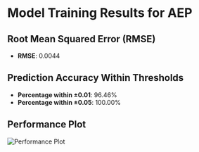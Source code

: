 # Model Training Results for AEP

## Root Mean Squared Error (RMSE)
- **RMSE**: 0.0044

## Prediction Accuracy Within Thresholds
- **Percentage within ±0.01**: 96.46%
- **Percentage within ±0.05**: 100.00%

## Performance Plot
![Performance Plot](../imgs/AEP.png)
